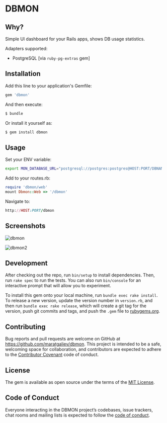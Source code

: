 
# DBMON

## Why?

Simple UI dashboard for your Rails apps, shows DB usage statistics.

Adapters supported:

- PostgreSQL [via `ruby-pg-extras` gem]

## Installation

Add this line to your application's Gemfile:

```ruby
gem 'dbmon'
```

And then execute:

```ruby
$ bundle
```

Or install it yourself as:

```ruby
$ gem install dbmon
```

## Usage

Set your ENV variable:

```bash
export MON_DATABASE_URL="postgresql://postgres:postgres@HOST:PORT/DBNAME"
```

Add to your routes.rb:

```ruby
require 'dbmon/web'
mount Dbmon::Web => '/dbmon'
```

Navigate to:

```ruby
http://HOST:PORT/dbmon
```

## Screenshots

![dbmon](https://api.monosnap.com/file/download?id=3wXxAqPqUxEzlMnCja9S8Fyb1YKJJZ)


![dbmon2](https://api.monosnap.com/file/download?id=b0t4l7XAF0PXUhJAsiCIoljZple2U8)

## Development

After checking out the repo, run `bin/setup` to install dependencies. Then, run `rake spec` to run the tests. You can also run `bin/console` for an interactive prompt that will allow you to experiment.

To install this gem onto your local machine, run `bundle exec rake install`. To release a new version, update the version number in `version.rb`, and then run `bundle exec rake release`, which will create a git tag for the version, push git commits and tags, and push the `.gem` file to [rubygems.org](https://rubygems.org).

## Contributing

Bug reports and pull requests are welcome on GitHub at https://github.com/maratgaliev/dbmon. This project is intended to be a safe, welcoming space for collaboration, and contributors are expected to adhere to the [Contributor Covenant](http://contributor-covenant.org) code of conduct.

## License

The gem is available as open source under the terms of the [MIT License](https://opensource.org/licenses/MIT).

## Code of Conduct

Everyone interacting in the DBMON project’s codebases, issue trackers, chat rooms and mailing lists is expected to follow the [code of conduct](https://github.com/maratgaliev/dbmon/blob/master/CODE_OF_CONDUCT.md).
